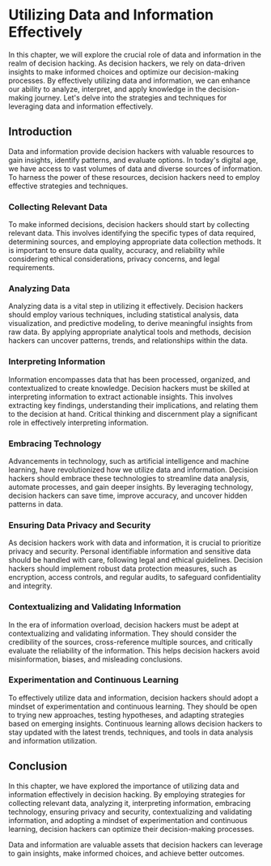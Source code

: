 Utilizing Data and Information Effectively
===================================================

In this chapter, we will explore the crucial role of data and information in the realm of decision hacking. As decision hackers, we rely on data-driven insights to make informed choices and optimize our decision-making processes. By effectively utilizing data and information, we can enhance our ability to analyze, interpret, and apply knowledge in the decision-making journey. Let's delve into the strategies and techniques for leveraging data and information effectively.

Introduction
------------

Data and information provide decision hackers with valuable resources to gain insights, identify patterns, and evaluate options. In today's digital age, we have access to vast volumes of data and diverse sources of information. To harness the power of these resources, decision hackers need to employ effective strategies and techniques.

### Collecting Relevant Data

To make informed decisions, decision hackers should start by collecting relevant data. This involves identifying the specific types of data required, determining sources, and employing appropriate data collection methods. It is important to ensure data quality, accuracy, and reliability while considering ethical considerations, privacy concerns, and legal requirements.

### Analyzing Data

Analyzing data is a vital step in utilizing it effectively. Decision hackers should employ various techniques, including statistical analysis, data visualization, and predictive modeling, to derive meaningful insights from raw data. By applying appropriate analytical tools and methods, decision hackers can uncover patterns, trends, and relationships within the data.

### Interpreting Information

Information encompasses data that has been processed, organized, and contextualized to create knowledge. Decision hackers must be skilled at interpreting information to extract actionable insights. This involves extracting key findings, understanding their implications, and relating them to the decision at hand. Critical thinking and discernment play a significant role in effectively interpreting information.

### Embracing Technology

Advancements in technology, such as artificial intelligence and machine learning, have revolutionized how we utilize data and information. Decision hackers should embrace these technologies to streamline data analysis, automate processes, and gain deeper insights. By leveraging technology, decision hackers can save time, improve accuracy, and uncover hidden patterns in data.

### Ensuring Data Privacy and Security

As decision hackers work with data and information, it is crucial to prioritize privacy and security. Personal identifiable information and sensitive data should be handled with care, following legal and ethical guidelines. Decision hackers should implement robust data protection measures, such as encryption, access controls, and regular audits, to safeguard confidentiality and integrity.

### Contextualizing and Validating Information

In the era of information overload, decision hackers must be adept at contextualizing and validating information. They should consider the credibility of the sources, cross-reference multiple sources, and critically evaluate the reliability of the information. This helps decision hackers avoid misinformation, biases, and misleading conclusions.

### Experimentation and Continuous Learning

To effectively utilize data and information, decision hackers should adopt a mindset of experimentation and continuous learning. They should be open to trying new approaches, testing hypotheses, and adapting strategies based on emerging insights. Continuous learning allows decision hackers to stay updated with the latest trends, techniques, and tools in data analysis and information utilization.

Conclusion
----------

In this chapter, we have explored the importance of utilizing data and information effectively in decision hacking. By employing strategies for collecting relevant data, analyzing it, interpreting information, embracing technology, ensuring privacy and security, contextualizing and validating information, and adopting a mindset of experimentation and continuous learning, decision hackers can optimize their decision-making processes.

Data and information are valuable assets that decision hackers can leverage to gain insights, make informed choices, and achieve better outcomes.
